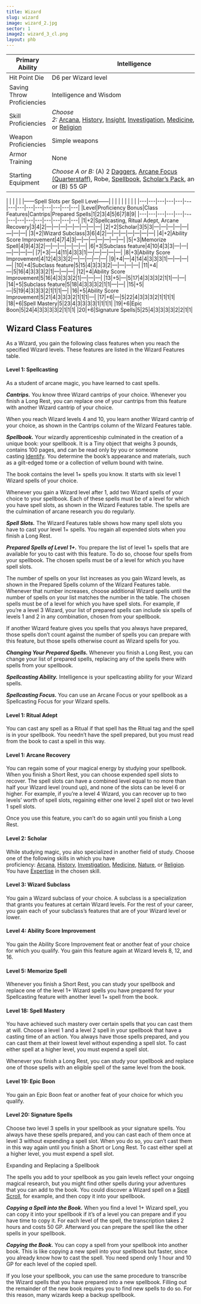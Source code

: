 ```yaml
---
title: Wizard
slug: wizard
image: wizard_2.jpg
sector: 1
image2: wizard_3_cl.png
layout: phb
---
```

<!-- ### -->

| Primary Ability            | Intelligence                                                                                                                                                                                                                                                                                                                                                                                                                                                                                                                                                                                                                           |
| -------------------------- | -------------------------------------------------------------------------------------------------------------------------------------------------------------------------------------------------------------------------------------------------------------------------------------------------------------------------------------------------------------------------------------------------------------------------------------------------------------------------------------------------------------------------------------------------------------------------------------------------------------------------------------- |
| Hit Point Die              | D6 per Wizard level                                                                                                                                                                                                                                                                                                                                                                                                                                                                                                                                                                                                                    |
| Saving Throw Proficiencies | Intelligence and Wisdom                                                                                                                                                                                                                                                                                                                                                                                                                                                                                                                                                                                                                |
| Skill Proficiencies        | _Choose 2:_ [Arcana](https://www.dndbeyond.com/sources/dnd/free-rules/playing-the-game#Skills), [History](https://www.dndbeyond.com/sources/dnd/free-rules/playing-the-game#Skills), [Insight](https://www.dndbeyond.com/sources/dnd/free-rules/playing-the-game#Skills), [Investigation](https://www.dndbeyond.com/sources/dnd/free-rules/playing-the-game#Skills), [Medicine](https://www.dndbeyond.com/sources/dnd/free-rules/playing-the-game#Skills), [Nature](https://www.dndbeyond.com/sources/dnd/free-rules/playing-the-game#Skills), or [Religion](https://www.dndbeyond.com/sources/dnd/free-rules/playing-the-game#Skills) |
| Weapon Proficiencies       | Simple weapons                                                                                                                                                                                                                                                                                                                                                                                                                                                                                                                                                                                                                         |
| Armor Training             | None                                                                                                                                                                                                                                                                                                                                                                                                                                                                                                                                                                                                                                   |
| Starting Equipment         | _Choose A or B:_ (A) 2 [Daggers](https://www.dndbeyond.com/equipment/3-dagger), [Arcane Focus (Quarterstaff)](https://www.dndbeyond.com/equipment/540-staff), Robe, [Spellbook](https://www.dndbeyond.com/equipment/86-spellbook), [Scholar’s Pack](https://www.dndbeyond.com/equipment/418-scholars-pack), and 5 GP; or (B) 55 GP                                                                                                                                                                                                                                                                                                     |

<!-- ### -->

| 
|   |   |   |   |——Spell Slots per Spell Level——|   |   |   |   |   |   |   |   |
|---|---|---|---|---|---|---|---|---|---|---|---|---|---|
|Level|Proficiency Bonus|Class Features|Cantrips|Prepared Spells|1|2|3|4|5|6|7|8|9|
|---|---|---|---|---|---|---|---|---|---|---|---|---|---|
|1|+2|Spellcasting, Ritual Adept, Arcane Recovery|3|4|2|—|—|—|—|—|—|—|—|
|2|+2|Scholar|3|5|3|—|—|—|—|—|—|—|—|
|3|+2|Wizard Subclass|3|6|4|2|—|—|—|—|—|—|—|
|4|+2|Ability Score Improvement|4|7|4|3|—|—|—|—|—|—|—|
|5|+3|Memorize Spell|4|9|4|3|2|—|—|—|—|—|—|
|6|+3|Subclass feature|4|10|4|3|3|—|—|—|—|—|—|
|7|+3|—|4|11|4|3|3|1|—|—|—|—|—|
|8|+3|Ability Score Improvement|4|12|4|3|3|2|—|—|—|—|—|
|9|+4|—|4|14|4|3|3|3|1|—|—|—|—|
|10|+4|Subclass feature|5|15|4|3|3|3|2|—|—|—|—|
|11|+4|—|5|16|4|3|3|3|2|1|—|—|—|
|12|+4|Ability Score Improvement|5|16|4|3|3|3|2|1|—|—|—|
|13|+5|—|5|17|4|3|3|3|2|1|1|—|—|
|14|+5|Subclass feature|5|18|4|3|3|3|2|1|1|—|—|
|15|+5|—|5|19|4|3|3|3|2|1|1|1|—|
|16|+5|Ability Score Improvement|5|21|4|3|3|3|2|1|1|1|—|
|17|+6|—|5|22|4|3|3|3|2|1|1|1|1|
|18|+6|Spell Mastery|5|23|4|3|3|3|3|1|1|1|1|
|19|+6|Epic Boon|5|24|4|3|3|3|3|2|1|1|1|
|20|+6|Signature Spells|5|25|4|3|3|3|3|2|2|1|1|

<!-- ### -->

## Wizard Class Features

As a Wizard, you gain the following class features when you reach the specified Wizard levels. These features are listed in the Wizard Features table.

#### Level 1: Spellcasting

As a student of arcane magic, you have learned to cast spells.

**_Cantrips._** You know three Wizard cantrips of your choice. Whenever you finish a Long Rest, you can replace one of your cantrips from this feature with another Wizard cantrip of your choice.

When you reach Wizard levels 4 and 10, you learn another Wizard cantrip of your choice, as shown in the Cantrips column of the Wizard Features table.

**_Spellbook._** Your wizardly apprenticeship culminated in the creation of a unique book: your spellbook. It is a Tiny object that weighs 3 pounds, contains 100 pages, and can be read only by you or someone casting [Identify](https://www.dndbeyond.com/spells/2619180-identify). You determine the book’s appearance and materials, such as a gilt-edged tome or a collection of vellum bound with twine.

The book contains the level 1+ spells you know. It starts with six level 1 Wizard spells of your choice.

Whenever you gain a Wizard level after 1, add two Wizard spells of your choice to your spellbook. Each of these spells must be of a level for which you have spell slots, as shown in the Wizard Features table. The spells are the culmination of arcane research you do regularly.

**_Spell Slots._** The Wizard Features table shows how many spell slots you have to cast your level 1+ spells. You regain all expended slots when you finish a Long Rest.

**_Prepared Spells of Level 1+._** You prepare the list of level 1+ spells that are available for you to cast with this feature. To do so, choose four spells from your spellbook. The chosen spells must be of a level for which you have spell slots.

The number of spells on your list increases as you gain Wizard levels, as shown in the Prepared Spells column of the Wizard Features table. Whenever that number increases, choose additional Wizard spells until the number of spells on your list matches the number in the table. The chosen spells must be of a level for which you have spell slots. For example, if you’re a level 3 Wizard, your list of prepared spells can include six spells of levels 1 and 2 in any combination, chosen from your spellbook.

If another Wizard feature gives you spells that you always have prepared, those spells don’t count against the number of spells you can prepare with this feature, but those spells otherwise count as Wizard spells for you.

**_Changing Your Prepared Spells._** Whenever you finish a Long Rest, you can change your list of prepared spells, replacing any of the spells there with spells from your spellbook.

**_Spellcasting Ability._** Intelligence is your spellcasting ability for your Wizard spells.

**_Spellcasting Focus._** You can use an Arcane Focus or your spellbook as a Spellcasting Focus for your Wizard spells.

#### Level 1: Ritual Adept

You can cast any spell as a Ritual if that spell has the Ritual tag and the spell is in your spellbook. You needn’t have the spell prepared, but you must read from the book to cast a spell in this way.

#### Level 1: Arcane Recovery

You can regain some of your magical energy by studying your spellbook. When you finish a Short Rest, you can choose expended spell slots to recover. The spell slots can have a combined level equal to no more than half your Wizard level (round up), and none of the slots can be level 6 or higher. For example, if you’re a level 4 Wizard, you can recover up to two levels’ worth of spell slots, regaining either one level 2 spell slot or two level 1 spell slots.

Once you use this feature, you can’t do so again until you finish a Long Rest.

#### Level 2: Scholar

While studying magic, you also specialized in another field of study. Choose one of the following skills in which you have proficiency: [Arcana](https://www.dndbeyond.com/sources/dnd/free-rules/playing-the-game#Skills), [History](https://www.dndbeyond.com/sources/dnd/free-rules/playing-the-game#Skills), [Investigation](https://www.dndbeyond.com/sources/dnd/free-rules/playing-the-game#Skills), [Medicine](https://www.dndbeyond.com/sources/dnd/free-rules/playing-the-game#Skills), [Nature](https://www.dndbeyond.com/sources/dnd/free-rules/playing-the-game#Skills), or [Religion](https://www.dndbeyond.com/sources/dnd/free-rules/playing-the-game#Skills). You have [Expertise](https://www.dndbeyond.com/sources/dnd/free-rules/rules-glossary#Expertise) in the chosen skill.

#### Level 3: Wizard Subclass

You gain a Wizard subclass of your choice. A subclass is a specialization that grants you features at certain Wizard levels. For the rest of your career, you gain each of your subclass’s features that are of your Wizard level or lower.

#### Level 4: Ability Score Improvement

You gain the Ability Score Improvement feat or another feat of your choice for which you qualify. You gain this feature again at Wizard levels 8, 12, and 16.

#### Level 5: Memorize Spell

Whenever you finish a Short Rest, you can study your spellbook and replace one of the level 1+ Wizard spells you have prepared for your Spellcasting feature with another level 1+ spell from the book.

#### Level 18: Spell Mastery

You have achieved such mastery over certain spells that you can cast them at will. Choose a level 1 and a level 2 spell in your spellbook that have a casting time of an action. You always have those spells prepared, and you can cast them at their lowest level without expending a spell slot. To cast either spell at a higher level, you must expend a spell slot.

Whenever you finish a Long Rest, you can study your spellbook and replace one of those spells with an eligible spell of the same level from the book.

#### Level 19: Epic Boon

You gain an Epic Boon feat or another feat of your choice for which you qualify.

#### Level 20: Signature Spells

Choose two level 3 spells in your spellbook as your signature spells. You always have these spells prepared, and you can cast each of them once at level 3 without expending a spell slot. When you do so, you can’t cast them in this way again until you finish a Short or Long Rest. To cast either spell at a higher level, you must expend a spell slot.

<!-- ### -->

Expanding and Replacing a Spellbook

The spells you add to your spellbook as you gain levels reflect your ongoing magical research, but you might find other spells during your adventures that you can add to the book. You could discover a Wizard spell on a [Spell Scroll](https://www.dndbeyond.com/magic-items/9229085-spell-scroll), for example, and then copy it into your spellbook.

**_Copying a Spell into the Book._** When you find a level 1+ Wizard spell, you can copy it into your spellbook if it’s of a level you can prepare and if you have time to copy it. For each level of the spell, the transcription takes 2 hours and costs 50 GP. Afterward you can prepare the spell like the other spells in your spellbook.

**_Copying the Book._** You can copy a spell from your spellbook into another book. This is like copying a new spell into your spellbook but faster, since you already know how to cast the spell. You need spend only 1 hour and 10 GP for each level of the copied spell.

If you lose your spellbook, you can use the same procedure to transcribe the Wizard spells that you have prepared into a new spellbook. Filling out the remainder of the new book requires you to find new spells to do so. For this reason, many wizards keep a backup spellbook.